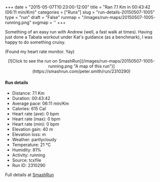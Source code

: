 +++
date = "2015-05-07T10:23:00-12:00"
title = "Ran 7.1 Km in 00:43:42 (06:11 min/Km)"
categories = ["Runs"]
slug = "run-details-20150507-1005"
type = "run"
draft = "False"
runmap = "/images/run-maps/20150507-1005-running.png"
svgmap = '<polyline points="0 55, 0 56, 0 57, 1 60, 2 61, 16 47, 21 45, 27 43, 34 46, 38 43, 39 42, 40 39, 47 39, 61 40, 65 41, 77 51, 85 55, 93 56, 100 56, 93 56, 85 55, 77 51, 68 42, 64 40, 47 39, 39 39, 39 42, 34 46, 27 43, 22 44, 16 48, 15 49, 10 53">'
+++

Something of an easy run with Andrew (well, a fast walk at times). Having just done a Tabata workout under Kat's guidance (as a benchmark), I was happy to do something cruisy. 

(Found my heart rate monitor. Yay)



<!--more-->

<center>
[![Click to see the run on SmashRun](/images/run-maps/20150507-1005-running.png "A map of this run")](https://smashrun.com/peter.smith/run/2310290)
</center>

#### Run details

* Distance: 7.1 Km
* Duration: 00:43:42
* Average pace: 06:11 min/Km
* Calories: 615 Cal
* Heart rate (ave): 0 bpm
* Heart rate (max): 0 bpm
* Heart rate (min): 0 bpm
* Elevation gain: 40 m
* Elevation loss:  m
* Weather: partlycloudy
* Temperature: 21 &deg;C
* Humidity: 81%
* Activity: running
* Source: tcxfile
* Run ID: 2310290

Full details at [SmashRun](https://smashrun.com/peter.smith/run/2310290)